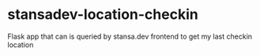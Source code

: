 # stansadev-location-checkin
Flask app that can is queried by stansa.dev frontend to get my last checkin location
